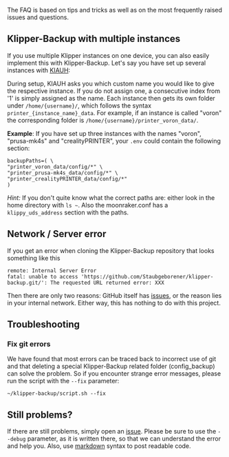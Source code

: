 The FAQ is based on tips and tricks as well as on the most frequently raised issues and questions.

## Klipper-Backup with multiple instances
If you use multiple Klipper instances on one device, you can also easily implement this with Klipper-Backup. Let's say you have set up several instances with [KIAUH](https://github.com/dw-0/kiauh):

During setup, KIAUH asks you which custom name you would like to give the respective instance. If you do not assign one, a consecutive index from '1' is simply assigned as the name.
Each instance then gets its own folder under `/home/{username}/`, which follows the syntax `printer_{instance_name}_data`. For example, if an instance is called "voron" the corresponding folder is `/home/{username}/printer_voron_data/`.

**Example**: If you have set up three instances with the names "voron", "prusa-mk4s" and "crealityPRINTER", your `.env` could contain the following section:

```shell
backupPaths=( \
"printer_voron_data/config/*" \
"printer_prusa-mk4s_data/config/*" \
"printer_crealityPRINTER_data/config/*"
)
```

*Hint:* If you don't quite know what the correct paths are: either look in the home directory with `ls ~`. Also the moonraker.conf has a `klippy_uds_address` section with the paths.

## Network / Server error
If you get an error when cloning the Klipper-Backup repository that looks something like this

```shell
remote: Internal Server Error
fatal: unable to access 'https://github.com/Staubgeborener/klipper-backup.git/': The requested URL returned error: XXX
```

Then there are only two reasons: GitHub itself has [issues](https://www.githubstatus.com/), or the reason lies in your internal network. Either way, this has nothing to do with this project.

## Troubleshooting
### Fix git errors
We have found that most errors can be traced back to incorrect use of git and that deleting a special Klipper-Backup related folder (config_backup) can solve the problem. So if you encounter strange error messages, please run the script with the `--fix` parameter:

```shell
~/klipper-backup/script.sh --fix
```

## Still problems?
If there are still problems, simply open an [issue](https://github.com/Staubgeborener/klipper-backup/issues). Please be sure to use the `--debug` parameter, as it is written there, so that we can understand the error and help you. Also, use [markdown](https://docs.github.com/de/get-started/writing-on-github/getting-started-with-writing-and-formatting-on-github/basic-writing-and-formatting-syntax) syntax to post readable code.
